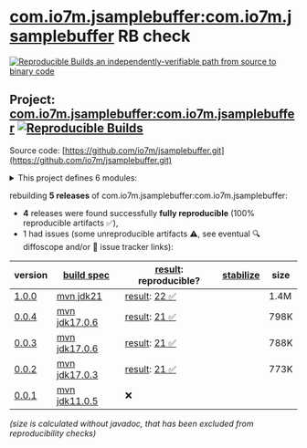 [com.io7m.jsamplebuffer:com.io7m.jsamplebuffer](https://central.sonatype.com/artifact/com.io7m.jsamplebuffer/com.io7m.jsamplebuffer/versions) RB check
=======

[![Reproducible Builds](https://reproducible-builds.org/images/logos/rb.svg) an independently-verifiable path from source to binary code](https://reproducible-builds.org/)

## Project: [com.io7m.jsamplebuffer:com.io7m.jsamplebuffer](https://central.sonatype.com/artifact/com.io7m.jsamplebuffer/com.io7m.jsamplebuffer/versions) [![Reproducible Builds](https://img.shields.io/endpoint?url=https://raw.githubusercontent.com/jvm-repo-rebuild/reproducible-central/master/content/com/io7m/jsamplebuffer/badge.json)](https://github.com/jvm-repo-rebuild/reproducible-central/blob/master/content/com/io7m/jsamplebuffer/README.md)

Source code: [https://github.com/io7m/jsamplebuffer.git](https://github.com/io7m/jsamplebuffer.git)

<details><summary>This project defines 6 modules:</summary>

* [com.io7m.jsamplebuffer:com.io7m.jsamplebuffer](https://central.sonatype.com/artifact/com.io7m.jsamplebuffer/com.io7m.jsamplebuffer/overview)
* [com.io7m.jsamplebuffer:com.io7m.jsamplebuffer.api](https://central.sonatype.com/artifact/com.io7m.jsamplebuffer/com.io7m.jsamplebuffer.api/overview)
* [com.io7m.jsamplebuffer:com.io7m.jsamplebuffer.documentation](https://central.sonatype.com/artifact/com.io7m.jsamplebuffer/com.io7m.jsamplebuffer.documentation/overview)
* [com.io7m.jsamplebuffer:com.io7m.jsamplebuffer.tests](https://central.sonatype.com/artifact/com.io7m.jsamplebuffer/com.io7m.jsamplebuffer.tests/overview)
* [com.io7m.jsamplebuffer:com.io7m.jsamplebuffer.vanilla](https://central.sonatype.com/artifact/com.io7m.jsamplebuffer/com.io7m.jsamplebuffer.vanilla/overview)
* [com.io7m.jsamplebuffer:com.io7m.jsamplebuffer.xmedia](https://central.sonatype.com/artifact/com.io7m.jsamplebuffer/com.io7m.jsamplebuffer.xmedia/overview)
</details>

rebuilding **5 releases** of com.io7m.jsamplebuffer:com.io7m.jsamplebuffer:
- **4** releases were found successfully **fully reproducible** (100% reproducible artifacts :white_check_mark:),
- 1 had issues (some unreproducible artifacts :warning:, see eventual :mag: diffoscope and/or :memo: issue tracker links):

| version | [build spec](/BUILDSPEC.md) | [result](https://reproducible-builds.org/docs/jvm/): reproducible? | [stabilize](https://github.com/google/oss-rebuild/blob/main/cmd/stabilize/README.md) | size |
| -- | --------- | ------ | ------ | -- |
| [1.0.0](https://central.sonatype.com/artifact/com.io7m.jsamplebuffer/com.io7m.jsamplebuffer/1.0.0/pom) | [mvn jdk21](com.io7m.jsamplebuffer-1.0.0.buildspec) | [result](com.io7m.jsamplebuffer-1.0.0.buildinfo): [22 :white_check_mark: ](com.io7m.jsamplebuffer-1.0.0.buildcompare) | | 1.4M |
| [0.0.4](https://central.sonatype.com/artifact/com.io7m.jsamplebuffer/com.io7m.jsamplebuffer/0.0.4/pom) | [mvn jdk17.0.6](com.io7m.jsamplebuffer-0.0.4.buildspec) | [result](com.io7m.jsamplebuffer-0.0.4.buildinfo): [21 :white_check_mark: ](com.io7m.jsamplebuffer-0.0.4.buildcompare) | | 798K |
| [0.0.3](https://central.sonatype.com/artifact/com.io7m.jsamplebuffer/com.io7m.jsamplebuffer/0.0.3/pom) | [mvn jdk17.0.6](com.io7m.jsamplebuffer-0.0.3.buildspec) | [result](com.io7m.jsamplebuffer-0.0.3.buildinfo): [21 :white_check_mark: ](com.io7m.jsamplebuffer-0.0.3.buildcompare) | | 788K |
| [0.0.2](https://central.sonatype.com/artifact/com.io7m.jsamplebuffer/com.io7m.jsamplebuffer/0.0.2/pom) | [mvn jdk17.0.3](com.io7m.jsamplebuffer-0.0.2.buildspec) | [result](com.io7m.jsamplebuffer-0.0.2.buildinfo): [21 :white_check_mark: ](com.io7m.jsamplebuffer-0.0.2.buildcompare) | | 773K |
| [0.0.1](https://central.sonatype.com/artifact/com.io7m.jsamplebuffer/com.io7m.jsamplebuffer/0.0.1/pom) | [mvn jdk11.0.5](com.io7m.jsamplebuffer-0.0.1.buildspec) | :x: | |

<i>(size is calculated without javadoc, that has been excluded from reproducibility checks)</i>
